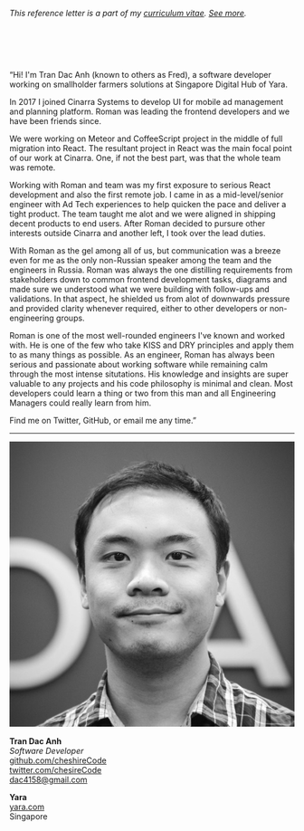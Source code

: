 _This reference letter is a part of my [curriculum vitae](/cv.html). [See&nbsp;more](./)._

# &nbsp;

<p class="quote">&#8220;Hi! I'm Tran Dac Anh (known to others as
Fred), a software developer working on smallholder farmers solutions
at Singapore Digital Hub of Yara.</p>

In 2017 I joined Cinarra Systems to develop UI for mobile ad
management and planning platform. Roman was leading the frontend
developers and we have been friends since.

We were working on Meteor and CoffeeScript project in the middle
of full migration into React. The resultant project in React was
the main focal point of our work at Cinarra. One, if not the best
part, was that the whole team was remote.

Working with Roman and team was my first exposure to serious React
development and also the first remote job. I came in as a
mid-level/senior engineer with Ad Tech experiences to help quicken
the pace and deliver a tight product. The team taught me alot and
we were aligned in shipping decent products to end users. After
Roman decided to pursure other interests outside Cinarra and another
left, I took over the lead duties.

With Roman as the gel among all of us, but communication was a
breeze even for me as the only non-Russian speaker among the team
and the engineers in Russia. Roman was always the one distilling
requirements from stakeholders down to common frontend development
tasks, diagrams and made sure we understood what we were building
with follow-ups and validations. In that aspect, he shielded us
from alot of downwards pressure and provided clarity whenever
required, either to other developers or non-engineering groups.

Roman is one of the most well-rounded engineers I've known and
worked with. He is one of the few who take KISS and DRY principles
and apply them to as many things as possible. As an engineer, Roman
has always been serious and passionate about working software while
remaining calm through the most intense situtations. His knowledge
and insights are super valuable to any projects and his code
philosophy is minimal and clean. Most developers could learn a thing
or two from this man and all Engineering Managers could really learn
from him.

Find me on Twitter, GitHub, or email me any time.&#8221;


---

<img src="tda.jpeg" class="avatar">

**Tran Dac Anh**<br>
_Software Developer_<br>
[github.com/cheshireCode](https://github.com/cheshireCode)<br>
[twitter.com/chesireCode](https://twitter.com/chesireCode)<br>
dac4158@gmail.com<br>

**Yara**<br>
[yara.com](https://www.yara.com/)<br>
Singapore<br>
